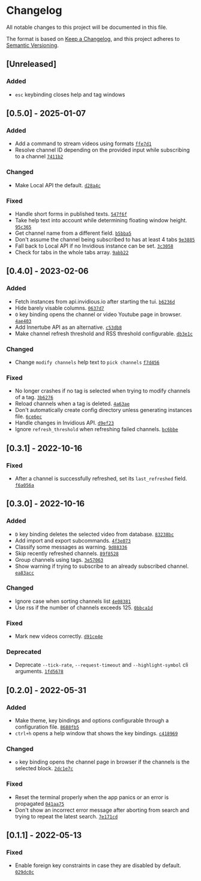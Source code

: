 # Changelog
All notable changes to this project will be documented in this file.

The format is based on [Keep a Changelog](https://keepachangelog.com/en/1.0.0/),
and this project adheres to [Semantic Versioning](https://semver.org/spec/v2.0.0.html).

## [Unreleased]
### Added
- `esc` keybinding closes help and tag windows

## [0.5.0] - 2025-01-07
### Added
- Add a command to stream videos using formats
[`ffe7d1`](https://github.com/sarowish/ytsub/commit/ffe7d1)
- Resolve channel ID depending on the provided input while subscribing to a channel
[`7411b2`](https://github.com/sarowish/ytsub/commit/7411b2)

### Changed
- Make Local API the default.
[`d28a4c`](https://github.com/sarowish/ytsub/commit/d28a4c)

### Fixed
- Handle short forms in published texts.
[`547f6f`](https://github.com/sarowish/ytsub/commit/547f6f)
- Take help text into account while determining floating window height.
[`95c365`](https://github.com/sarowish/ytsub/commit/95c365)
- Get channel name from a different field.
[`b5bba5`](https://github.com/sarowish/ytsub/commit/b5bba5)
- Don't assume the channel being subscribed to has at least 4 tabs
[`9e3885`](https://github.com/sarowish/ytsub/commit/9e3885)
- Fall back to Local API if no Invidious instance can be set.
[`3c3058`](https://github.com/sarowish/ytsub/commit/3c3058)
- Check for tabs in the whole tabs array.
[`9abb22`](https://github.com/sarowish/ytsub/commit/9abb22)

## [0.4.0] - 2023-02-06
### Added
- Fetch instances from api.invidious.io after starting the tui.
[`b6236d`](https://github.com/sarowish/ytsub/commit/b6236d)
- Hide barely visable columns.
[`0637d7`](https://github.com/sarowish/ytsub/commit/0637d7)
- `O` key binding opens the channel or video Youtube page in browser.
[`4ae403`](https://github.com/sarowish/ytsub/commit/4ae403)
- Add Innertube API as an alternative.
[`c53db8`](https://github.com/sarowish/ytsub/commit/c53db8)
- Make channel refresh threshold and RSS threshold configurable.
[`db3e1c`](https://github.com/sarowish/ytsub/commit/db3e1c)

### Changed
- Change `modify channels` help text to `pick channels`
[`f7d456`](https://github.com/sarowish/ytsub/commit/f7d456)

### Fixed
- No longer crashes if no tag is selected when trying to modify channels of a tag.
[`3b6276`](https://github.com/sarowish/ytsub/commit/3b6276)
- Reload channels when a tag is deleted.
[`4a63ae`](https://github.com/sarowish/ytsub/commit/4a63ae)
- Don't automatically create config directory unless generating instances file.
[`6ce6ec`](https://github.com/sarowish/ytsub/commit/6ce6ec)
- Handle changes in Invidious API.
[`d9ef23`](https://github.com/sarowish/ytsub/commit/d9ef23)
- Ignore `refresh_threshold` when refreshing failed channels.
[`bc6bbe`](https://github.com/sarowish/ytsub/commit/bc6bbe)

## [0.3.1] - 2022-10-16
### Fixed
- After a channel is successfully refreshed, set its `last_refreshed` field.
[`f6a056a`](https://github.com/sarowish/ytsub/commit/f6a056a)

## [0.3.0] - 2022-10-16
### Added
- `D` key binding deletes the selected video from database.
[`83238bc`](https://github.com/sarowish/ytsub/commit/83238bc)
- Add import and export subcommands.
[`4f3e073`](https://github.com/sarowish/ytsub/commit/4f3e073)
- Classify some messages as warning.
[`9d88336`](https://github.com/sarowish/ytsub/commit/9d88336)
- Skip recently refreshed channels.
[`89f8528`](https://github.com/sarowish/ytsub/commit/89f8528)
- Group channels using tags.
[`3e57063`](https://github.com/sarowish/ytsub/commit/3e57063)
- Show warning if trying to subscribe to an already subscribed channel.
[`ea83acc`](https://github.com/sarowish/ytsub/commit/ea83acc)

### Changed
- Ignore case when sorting channels list
[`4e08381`](https://github.com/sarowish/ytsub/commit/4e08381)
- Use rss if the number of channels exceeds 125.
[`0bbca1d`](https://github.com/sarowish/ytsub/commit/0bbca1d)

### Fixed
- Mark new videos correctly.
[`d91ce4e`](https://github.com/sarowish/ytsub/commit/d91ce4e)

### Deprecated
- Deprecate `--tick-rate`, `--request-timeout` and `--highlight-symbol` cli arguments.
[`1fd5678`](https://github.com/sarowish/ytsub/commit/1fd5678)

## [0.2.0] - 2022-05-31
### Added
- Make theme, key bindings and options configurable through a configuration file.
[`8688fb5`](https://github.com/sarowish/ytsub/commit/8688fb5)
- `ctrl+h` opens a help window that shows the key bindings.
[`c418969`](https://github.com/sarowish/ytsub/commit/c418969)

### Changed
- `o` key binding opens the channel page in browser if the channels is the selected block.
[`2dc1e7c`](https://github.com/sarowish/ytsub/commit/2dc1e7c)

### Fixed
- Reset the terminal properly when the app panics or an error is propagated
[`041aa75`](https://github.com/sarowish/ytsub/commit/041aa75)
- Don't show an incorrect error message after aborting from search and trying to repeat the latest search.
[`7e171cd`](https://github.com/sarowish/ytsub/commit/7e171cd)

## [0.1.1] - 2022-05-13
### Fixed
- Enable foreign key constraints in case they are disabled by default.
[`029dc0c`](https://github.com/sarowish/ytsub/commit/029dc0c)
